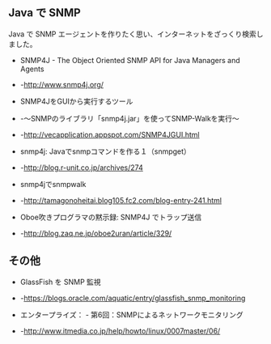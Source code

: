 ## Java で SNMP

Java で SNMP エージェントを作りたく思い、インターネットをざっくり検索しました。

* SNMP4J - The Object Oriented SNMP API for Java Managers and Agents
* -http://www.snmp4j.org/

* SNMP4JをGUIから実行するツール
* -～SNMPのライブラリ「snmp4j.jar」を使ってSNMP-Walkを実行～
* -http://vecapplication.appspot.com/SNMP4JGUI.html

* snmp4j: Javaでsnmpコマンドを作る１（snmpget）
* -http://blog.r-unit.co.jp/archives/274

* snmp4jでsnmpwalk
* -http://tamagonoheitai.blog105.fc2.com/blog-entry-241.html

* Oboe吹きプログラマの黙示録: SNMP4J でトラップ送信
* -http://blog.zaq.ne.jp/oboe2uran/article/329/


## その他

* GlassFish を SNMP 監視
* -https://blogs.oracle.com/aquatic/entry/glassfish_snmp_monitoring

* エンタープライズ： - 第6回：SNMPによるネットワークモニタリング
* -http://www.itmedia.co.jp/help/howto/linux/0007master/06/



